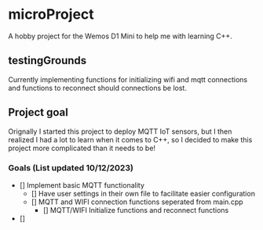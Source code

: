 # microProject
 A hobby project for the Wemos D1 Mini to help me with learning C++.

## testingGrounds
Currently implementing functions for initializing wifi and mqtt connections and functions to reconnect should connections be lost.
 
## Project goal 
 Orignally I started this project to deploy MQTT IoT sensors, but I then realized I had a lot to learn when it comes to C++, so I decided to make this project more complicated than it needs to be!

### Goals (List updated 10/12/2023)
- [] Implement basic MQTT functionality
    - [] Have user settings in their own file to facilitate easier configuration 
    - [] MQTT and WIFI connection functions seperated from main.cpp 
        - [] MQTT/WIFI Initialize functions and reconnect functions
- []
